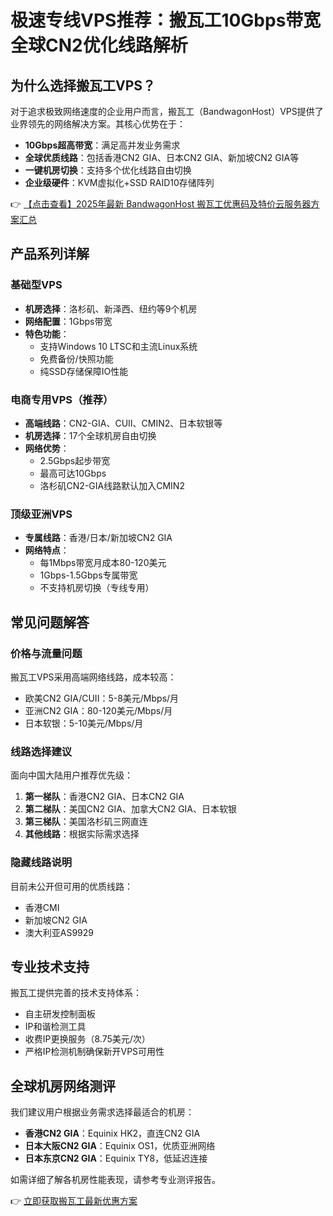 # 极速专线VPS推荐：搬瓦工10Gbps带宽全球CN2优化线路解析

## 为什么选择搬瓦工VPS？

对于追求极致网络速度的企业用户而言，搬瓦工（BandwagonHost）VPS提供了业界领先的网络解决方案。其核心优势在于：

- **10Gbps超高带宽**：满足高并发业务需求
- **全球优质线路**：包括香港CN2 GIA、日本CN2 GIA、新加坡CN2 GIA等
- **一键机房切换**：支持多个优化线路自由切换
- **企业级硬件**：KVM虚拟化+SSD RAID10存储阵列

👉 [【点击查看】2025年最新 BandwagonHost 搬瓦工优惠码及特价云服务器方案汇总](https://bit.ly/banwagon)

## 产品系列详解

### 基础型VPS

- **机房选择**：洛杉矶、新泽西、纽约等9个机房
- **网络配置**：1Gbps带宽
- **特色功能**：
  - 支持Windows 10 LTSC和主流Linux系统
  - 免费备份/快照功能
  - 纯SSD存储保障IO性能

### 电商专用VPS（推荐）

- **高端线路**：CN2-GIA、CUII、CMIN2、日本软银等
- **机房选择**：17个全球机房自由切换
- **网络优势**：
  - 2.5Gbps起步带宽
  - 最高可达10Gbps
  - 洛杉矶CN2-GIA线路默认加入CMIN2

### 顶级亚洲VPS

- **专属线路**：香港/日本/新加坡CN2 GIA
- **网络特点**：
  - 每1Mbps带宽月成本80-120美元
  - 1Gbps-1.5Gbps专属带宽
  - 不支持机房切换（专线专用）

## 常见问题解答

### 价格与流量问题

搬瓦工VPS采用高端网络线路，成本较高：
- 欧美CN2 GIA/CUII：5-8美元/Mbps/月
- 亚洲CN2 GIA：80-120美元/Mbps/月
- 日本软银：5-10美元/Mbps/月

### 线路选择建议

面向中国大陆用户推荐优先级：
1. **第一梯队**：香港CN2 GIA、日本CN2 GIA
2. **第二梯队**：美国CN2 GIA、加拿大CN2 GIA、日本软银
3. **第三梯队**：美国洛杉矶三网直连
4. **其他线路**：根据实际需求选择

### 隐藏线路说明

目前未公开但可用的优质线路：
- 香港CMI
- 新加坡CN2 GIA
- 澳大利亚AS9929

## 专业技术支持

搬瓦工提供完善的技术支持体系：
- 自主研发控制面板
- IP和谐检测工具
- 收费IP更换服务（8.75美元/次）
- 严格IP检测机制确保新开VPS可用性

## 全球机房网络测评

我们建议用户根据业务需求选择最适合的机房：
- **香港CN2 GIA**：Equinix HK2，直连CN2 GIA
- **日本大阪CN2 GIA**：Equinix OS1，优质亚洲网络
- **日本东京CN2 GIA**：Equinix TY8，低延迟连接

如需详细了解各机房性能表现，请参考专业测评报告。

👉 [立即获取搬瓦工最新优惠方案](https://bit.ly/banwagon)